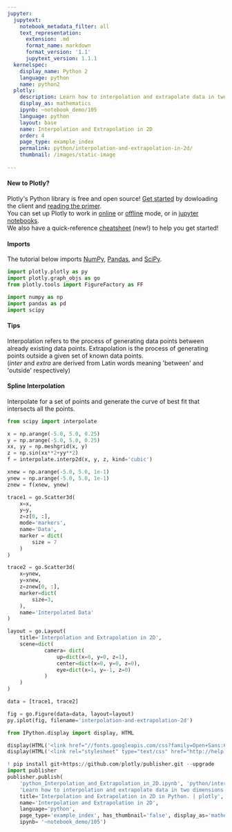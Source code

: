```yaml
---
jupyter:
  jupytext:
    notebook_metadata_filter: all
    text_representation:
      extension: .md
      format_name: markdown
      format_version: '1.1'
      jupytext_version: 1.1.1
  kernelspec:
    display_name: Python 2
    language: python
    name: python2
  plotly:
    description: Learn how to interpolation and extrapolate data in two dimensions
    display_as: mathematics
    ipynb: ~notebook_demo/105
    language: python
    layout: base
    name: Interpolation and Extrapolation in 2D
    order: 4
    page_type: example_index
    permalink: python/interpolation-and-extrapolation-in-2d/
    thumbnail: /images/static-image
    
---
```


#### New to Plotly?
Plotly's Python library is free and open source! [Get started](https://plot.ly/python/getting-started/) by dowloading the client and [reading the primer](https://plot.ly/python/getting-started/).
<br>You can set up Plotly to work in [online](https://plot.ly/python/getting-started/#initialization-for-online-plotting) or [offline](https://plot.ly/python/getting-started/#initialization-for-offline-plotting) mode, or in [jupyter notebooks](https://plot.ly/python/getting-started/#start-plotting-online).
<br>We also have a quick-reference [cheatsheet](https://images.plot.ly/plotly-documentation/images/python_cheat_sheet.pdf) (new!) to help you get started!


#### Imports
The tutorial below imports [NumPy](http://www.numpy.org/), [Pandas](https://plot.ly/pandas/intro-to-pandas-tutorial/), and [SciPy](https://www.scipy.org/).

```python
import plotly.plotly as py
import plotly.graph_objs as go
from plotly.tools import FigureFactory as FF

import numpy as np
import pandas as pd
import scipy
```

#### Tips
Interpolation refers to the process of generating data points between already existing data points. Extrapolation is the process of generating points outside a given set of known data points.
<br/>(_inter_ and _extra_ are derived from Latin words meaning 'between' and 'outside' respectively)


#### Spline Interpolation
Interpolate for a set of points and generate the curve of best fit that intersects all the points.

```python
from scipy import interpolate

x = np.arange(-5.0, 5.0, 0.25)
y = np.arange(-5.0, 5.0, 0.25)
xx, yy = np.meshgrid(x, y)
z = np.sin(xx**2+yy**2)
f = interpolate.interp2d(x, y, z, kind='cubic')

xnew = np.arange(-5.0, 5.0, 1e-1)
ynew = np.arange(-5.0, 5.0, 1e-1)
znew = f(xnew, ynew)

trace1 = go.Scatter3d(
    x=x,
    y=y,
    z=z[0, :],
    mode='markers',
    name='Data',
    marker = dict(
        size = 7
    )
)

trace2 = go.Scatter3d(
    x=ynew,
    y=xnew,
    z=znew[0, :],
    marker=dict(
        size=3,
    ),
    name='Interpolated Data'
)

layout = go.Layout(
    title='Interpolation and Extrapolation in 2D',
    scene=dict(
            camera= dict(
                up=dict(x=0, y=0, z=1),
                center=dict(x=0, y=0, z=0),
                eye=dict(x=1, y=-1, z=0)
            )
    )
)

data = [trace1, trace2]

fig = go.Figure(data=data, layout=layout)
py.iplot(fig, filename='interpolation-and-extrapolation-2d')
```

```python
from IPython.display import display, HTML

display(HTML('<link href="//fonts.googleapis.com/css?family=Open+Sans:600,400,300,200|Inconsolata|Ubuntu+Mono:400,700" rel="stylesheet" type="text/css" />'))
display(HTML('<link rel="stylesheet" type="text/css" href="http://help.plot.ly/documentation/all_static/css/ipython-notebook-custom.css">'))

! pip install git+https://github.com/plotly/publisher.git --upgrade
import publisher
publisher.publish(
    'python_Interpolation_and_Extrapolation_in_2D.ipynb', 'python/interpolation-and-extrapolation-in-2d/', 'Interpolation and Extrapolation in 2D | plotly',
    'Learn how to interpolation and extrapolate data in two dimensions',
    title='Interpolation and Extrapolation in 2D in Python. | plotly',
    name='Interpolation and Extrapolation in 2D',
    language='python',
    page_type='example_index', has_thumbnail='false', display_as='mathematics', order=4,
    ipynb= '~notebook_demo/105')
```

```python

```
